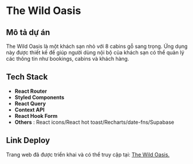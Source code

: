 # The Wild Oasis

## Mô tả dự án
The Wild Oasis là một khách sạn nhỏ với 8 cabins gỗ sang trọng. Ứng dụng này được thiết kế để giúp người dùng nội bộ của khách sạn có thể quản lý các thông tin như bookings, cabins và khách hàng.

## Tech Stack
- **React Router**
- **Styled Components**
- **React Query**
- **Context API**
- **React Hook Form**
- **Others** : React icons/React hot toast/Recharts/date-fns/Supabase

## Link Deploy
Trang web đã được triển khai và có thể truy cập tại: [The Wild Oasis.](https://<username>.github.io/<repository-name>/)



